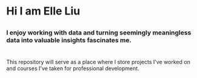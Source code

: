 # Hi I am Elle Liu

## 

### I enjoy working with data and turning seemingly meaningless data into valuable insights fascinates me.

# 

This repository will serve as a place where I store projects I've worked on and courses I've taken for professional development.